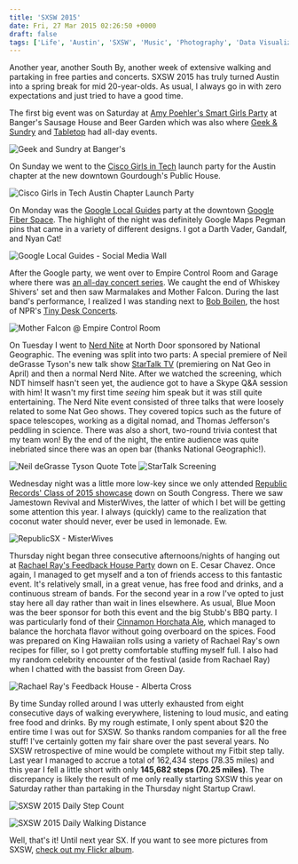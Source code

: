 ```yaml
---
title: 'SXSW 2015'
date: Fri, 27 Mar 2015 02:26:50 +0000
draft: false
tags: ['Life', 'Austin', 'SXSW', 'Music', 'Photography', 'Data Visualization']
---
```


Another year, another South By, another week of extensive walking and partaking in free parties and concerts. SXSW 2015 has truly turned Austin into a spring break for mid 20-year-olds. As usual, I always go in with zero expectations and just tried to have a good time.

The first big event was on Saturday at [Amy Poehler's Smart Girls Party](http://family.do512.com/smartgirlsparty) at Banger's Sausage House and Beer Garden which was also where [Geek & Sundry](https://www.youtube.com/user/geekandsundry) and [Tabletop](https://www.youtube.com/playlist?list=PL7atuZxmT956cWFGxqSyRdn6GWhBxiAwE) had all-day events.

![Geek and Sundry at Banger's](geekandsundry.jpg)

On Sunday we went to the [Cisco Girls in Tech](https://www.facebook.com/GirlsInTechAustin) launch party for the Austin chapter at the new downtown Gourdough's Public House.

![Cisco Girls in Tech Austin Chapter Launch Party](cisco.jpg)

On Monday was the [Google Local Guides](http://www.google.com/local/guides/) party at the downtown [Google Fiber Space](https://fiber.google.com/cities/austin/fiberspace/). The highlight of the night was definitely Google Maps Pegman pins that came in a variety of different designs. I got a Darth Vader, Gandalf, and Nyan Cat!

![Google Local Guides - Social Media Wall](localguides.jpg)

After the Google party, we went over to Empire Control Room and Garage where there was [an all-day concert series](https://www.facebook.com/events/1442314856060412/). We caught the end of Whiskey Shivers' set and then saw Marmalakes and Mother Falcon. During the last band's performance, I realized I was standing next to [Bob Boilen](http://www.npr.org/people/2100252/bob-boilen), the host of NPR's [Tiny Desk Concerts](http://www.npr.org/series/tiny-desk-concerts/).

![Mother Falcon @ Empire Control Room](motherfalcon.jpg)

On Tuesday I went to [Nerd Nite](http://austin.nerdnite.com/) at North Door sponsored by National Geographic. The evening was split into two parts: A special premiere of Neil deGrasse Tyson's new talk show [StarTalk TV](http://www.startalkradio.net/announcing-startalk-tv-national-geographic-premiere-date-and-episode-schedule/) (premiering on Nat Geo in April) and then a normal Nerd Nite. After we watched the screening, which NDT himself hasn't seen yet, the audience got to have a Skype Q&A session with him! It wasn't my first time _seeing_ him speak but it was still quite entertaining. The Nerd Nite event consisted of three talks that were loosely related to some Nat Geo shows. They covered topics such as the future of space telescopes, working as a digital nomad, and Thomas Jefferson's peddling in science. There was also a short, two-round trivia contest that my team won! By the end of the night, the entire audience was quite inebriated since there was an open bar (thanks National Geographic!).

![Neil deGrasse Tyson Quote Tote](tote.jpg)
![StarTalk Screening](startalk.jpg)

Wednesday night was a little more low-key since we only attended [Republic Records' Class of 2015 showcase](http://2015.do512.com/republicsxdayone2015) down on South Congress. There we saw Jamestown Revival and MisterWives, the latter of which I bet will be getting some attention this year. I always (quickly) came to the realization that coconut water should never, ever be used in lemonade. Ew.

![RepublicSX - MisterWives](misterwives.jpg)

Thursday night began three consecutive afternoons/nights of hanging out at [Rachael Ray's Feedback House Party](http://www.rachaelray.com/tag/feedback2015) down on E. Cesar Chavez. Once again, I managed to get myself and a ton of friends access to this fantastic event. It's relatively small, in a great venue, has free food and drinks, and a continuous stream of bands. For the second year in a row I've opted to just stay here all day rather than wait in lines elsewhere. As usual, Blue Moon was the beer sponsor for both this event and the big Stubb's BBQ party. I was particularly fond of their [Cinnamon Horchata Ale](http://www.bluemoonbrewingcompany.com/OurBeers/Product/cinnamon-horchata), which managed to balance the horchata flavor without going overboard on the spices. Food was prepared on King Hawaiian rolls using a variety of Rachael Ray's own recipes for filler, so I got pretty comfortable stuffing myself full. I also had my random celebrity encounter of the festival (aside from Rachael Ray) when I chatted with the bassist from Green Day.

![Rachael Ray's Feedback House - Alberta Cross](albertacross.jpg)

By time Sunday rolled around I was utterly exhausted from eight consecutive days of walking everywhere, listening to loud music, and eating free food and drinks. By my rough estimate, I only spent about $20 the entire time I was out for SXSW. So thanks random companies for all the free stuff! I've certainly gotten my fair share over the past several years. No SXSW retrospective of mine would be complete without my Fitbit step tally. Last year I managed to accrue a total of 162,434 steps (78.35 miles) and this year I fell a little short with only **145,682 steps (70.25 miles)**. The discrepancy is likely the result of me only really starting SXSW this year on Saturday rather than partaking in the Thursday night Startup Crawl.

![SXSW 2015 Daily Step Count](Steps.png)

![SXSW 2015 Daily Walking Distance](Distance.png)

Well, that's it! Until next year SX. If you want to see more pictures from SXSW, [check out my Flickr album](https://flic.kr/s/aHsk8Zs27J).